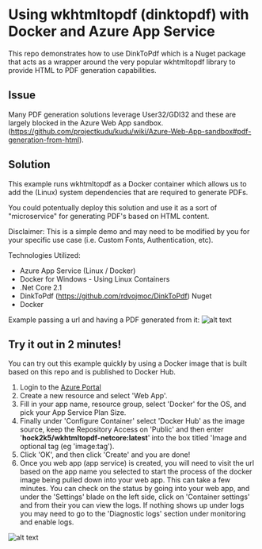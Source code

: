# Using wkhtmltopdf (dinktopdf) with Docker and Azure App Service

This repo demonstrates how to use DinkToPdf which is a Nuget package that acts as a wrapper around the very popular wkhtmltopdf library to provide HTML to PDF generation capabilities. 

## Issue

Many PDF generation solutions leverage User32/GDI32 and these are largely blocked in the Azure Web App sandbox. (https://github.com/projectkudu/kudu/wiki/Azure-Web-App-sandbox#pdf-generation-from-html). 

## Solution

This example runs wkhtmltopdf as a Docker container which allows us to add the (Linux) system dependencies that are required to generate PDFs.

You could potentually deploy this solution and use it as a sort of "microservice" for generating PDF's based on HTML content.

Disclaimer:  This is a simple demo and may need to be modified by you for your specific use case (i.e. Custom Fonts, Authentication, etc).

Technologies Utilized:
* Azure App Service (Linux / Docker)
* Docker for Windows - Using Linux Containers
* .Net Core 2.1
* DinkToPdf (https://github.com/rdvojmoc/DinkToPdf) Nuget
* Docker

Example passing a url and having a PDF generated from it:
![alt text](https://github.com/adamhockemeyer/wkhtmltopdf-docker-azure-app-service/blob/master/HtmlToPDF/example.png "Example PDF")

## Try it out in 2 minutes!

You can try out this example quickly by using a Docker image that is built based on this repo and is published to Docker Hub.

1. Login to the [Azure Portal](portal.azure.com)
2. Create a new resource and select 'Web App'.
3. Fill in your app name, resource group, select 'Docker' for the OS, and pick your App Service Plan Size.
4. Finally under 'Configure Container' select 'Docker Hub' as the image source, keep the Repository Access on 'Public' and then enter '**hock2k5/wkhtmltopdf-netcore:latest**' into the box titled 'Image and optional tag (eg 'image:tag').
5. Click 'OK', and then click 'Create' and you are done!
6. Once you web app (app service) is created, you will need to visit the url based on the app name you selected to start the process of the docker image being pulled down into your web app.  This can take a few minutes.  You can check on the status by going into your web app, and under the 'Settings' blade on the left side, click on 'Container settings' and from their you can view the logs.  If nothing shows up under logs you may need to go to the 'Diagnostic logs' section under monitoring and enable logs.

![alt text](https://github.com/adamhockemeyer/wkhtmltopdf-docker-azure-app-service/blob/master/HtmlToPDF/azure-setup.png "Azure Setup")

